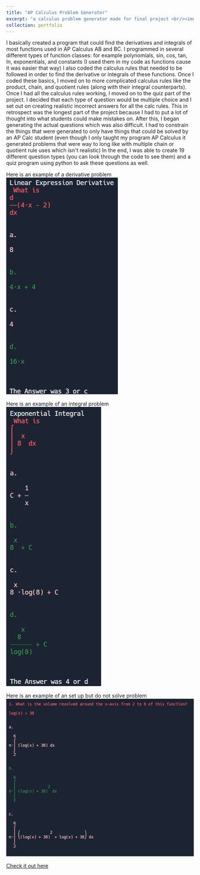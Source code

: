 ```yaml
---
title: "AP Calculus Problem Generator"
excerpt: "a calculus problem generator made for final project <br/><img src='/images/portfolio/home.png' width='145' height='139'>"
collection: portfolio
---
```


I basically created a program that could find the derivatives and integrals of most functions used in AP Calculus AB and BC. 
I programmed in several different types of function classes: for example polynomials, sin, cos, tan, ln, exponentials, and constants (I used them in my code as functions cause it was easier that way) 
I also coded the calculus rules that needed to be followed in order to find the derivative or integrals of these functions. 
Once I coded these basics, I moved on to more complicated calculus rules like the product, chain, and quotient rules (along with their integral counterparts). 
Once I had all the calculus rules working, I moved on to the quiz part of the project. 
I decided that each type of question would be multiple choice and I set out on creating realistic incorrect answers for all the calc rules. 
This in retrospect was the longest part of the project because I had to put a lot of thought into what students could make mistakes on. 
After this, I began generating the actual questions which was also difficult. 
I had to constrain the things that were generated to only have things that could be solved by an AP Calc student (even though I only taught my program AP Calculus it generated problems that were way to long like with multiple chain or quotient rule uses which isn't realistic) 
In the end, I was able to create 19 different question types (you can look through the code to see them) and a quiz program using python to ask these questions as well. 

Here is an example of a derivative problem<br/>
<img src='/images/portfolio/derivative.png'>

Here is an example of an integral problem<br/>
<img src='/images/portfolio/integral.png'>

Here is an example of an set up but do not solve problem<br/>
<img src='/images/portfolio/revolve.png'>

[Check it out here](https://replit.com/@AkashDubey/CalcFinalProject)